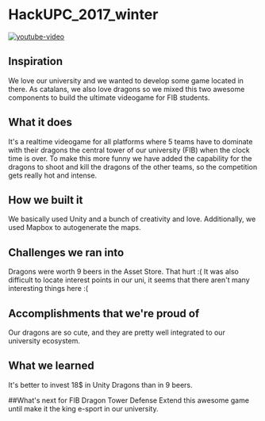 # HackUPC_2017_winter

[![youtube-video](https://img.youtube.com/vi/brFpuUoAuU8/0.jpg)](https://www.youtube.com/watch?v=brFpuUoAuU8)

## Inspiration
We love our university and we wanted to develop some game located in there. As catalans, we also love dragons so we mixed this two awesome components to build the ultimate videogame for FIB students.

## What it does
It's a realtime videogame for all platforms where 5 teams have to dominate with their dragons the central tower of our university (FIB) when the clock time is over.
To make this more funny we have added the capability for the dragons to shoot and kill the dragons of the other teams, so the competition gets really hot and intense.

## How we built it
We basically used Unity and a bunch of creativity and love.
Additionally, we used Mapbox to autogenerate the maps.

## Challenges we ran into
Dragons were worth 9 beers in the Asset Store. That hurt :(
It was also difficult to locate interest points in our uni, it seems that there aren't many interesting things here :(

## Accomplishments that we're proud of
Our dragons are so cute, and they are pretty well integrated to our university ecosystem.

## What we learned
It's better to invest 18$ in Unity Dragons than in 9 beers.

##What's next for FIB Dragon Tower Defense
Extend this awesome game until make it the king e-sport in our university.

